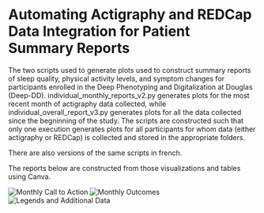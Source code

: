 # Automating Actigraphy and REDCap Data Integration for Patient Summary Reports

The two scripts used to generate plots used to construct summary reports of sleep quality, physical activity levels, and symptom changes for participants enrolled in the Deep Phenotyping and Digitalization at Douglas (Deep-DD).
individual_monthly_reports_v2.py generates plots for the most recent month of actigraphy data collected, while individual_overall_report_v3.py generates plots for all the data collected since the begninning of the study.
The scripts are constructed such that only one execution generates plots for all participants for whom data (either actigraphy or REDCap) is collected and stored in the appropriate folders.

There are also versions of the same scripts in french.

The reports below are constructed from those visualizations and tables using Canva.

![Monthly Call to Action](https://github.com/user-attachments/assets/8b24e67c-2b01-4b8f-946d-8c551e97e6e1)
![Monthly Outcomes](https://github.com/user-attachments/assets/ac05e923-e9e0-423c-96d9-f2906283bc6e)
![Legends and Additional Data](https://github.com/user-attachments/assets/5336cb1c-8ab5-47cc-8f9b-ec900fa76ec1)

